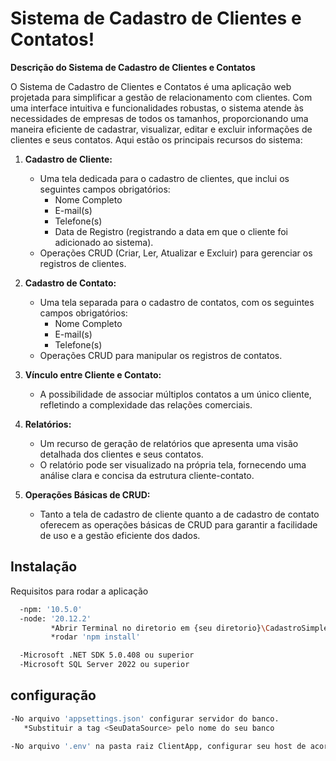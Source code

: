 
# Sistema de Cadastro de Clientes e Contatos!

**Descrição do Sistema de Cadastro de Clientes e Contatos**

O Sistema de Cadastro de Clientes e Contatos é uma aplicação web projetada para simplificar a gestão de relacionamento com clientes. Com uma interface intuitiva e funcionalidades robustas, o sistema atende às necessidades de empresas de todos os tamanhos, proporcionando uma maneira eficiente de cadastrar, visualizar, editar e excluir informações de clientes e seus contatos. Aqui estão os principais recursos do sistema:

1. **Cadastro de Cliente:**
   - Uma tela dedicada para o cadastro de clientes, que inclui os seguintes campos obrigatórios:
     - Nome Completo
     - E-mail(s)
     - Telefone(s)
     - Data de Registro (registrando a data em que o cliente foi adicionado ao sistema).
   - Operações CRUD (Criar, Ler, Atualizar e Excluir) para gerenciar os registros de clientes.

2. **Cadastro de Contato:**
   - Uma tela separada para o cadastro de contatos, com os seguintes campos obrigatórios:
     - Nome Completo
     - E-mail(s)
     - Telefone(s)
   - Operações CRUD para manipular os registros de contatos.

3. **Vínculo entre Cliente e Contato:**
   - A possibilidade de associar múltiplos contatos a um único cliente, refletindo a complexidade das relações comerciais.

4. **Relatórios:**
   - Um recurso de geração de relatórios que apresenta uma visão detalhada dos clientes e seus contatos.
   - O relatório pode ser visualizado na própria tela, fornecendo uma análise clara e concisa da estrutura cliente-contato.

5. **Operações Básicas de CRUD:**
   - Tanto a tela de cadastro de cliente quanto a de cadastro de contato oferecem as operações básicas de CRUD para garantir a facilidade de uso e a gestão eficiente dos dados.


## Instalação

Requisitos para rodar a aplicação

```bash
  -npm: '10.5.0'
  -node: '20.12.2'
         *Abrir Terminal no diretorio em {seu diretorio}\CadastroSimples\ProjetoFullStack\ClientApp   
         *rodar 'npm install'

  -Microsoft .NET SDK 5.0.408 ou superior
  -Microsoft SQL Server 2022 ou superior  
```
    
## configuração

```bash
-No arquivo 'appsettings.json' configurar servidor do banco.
   *Substituir a tag <SeuDataSource> pelo nome do seu banco

-No arquivo '.env' na pasta raiz ClientApp, configurar seu host de acordo com a porta que ira rodar a aplicação    

```